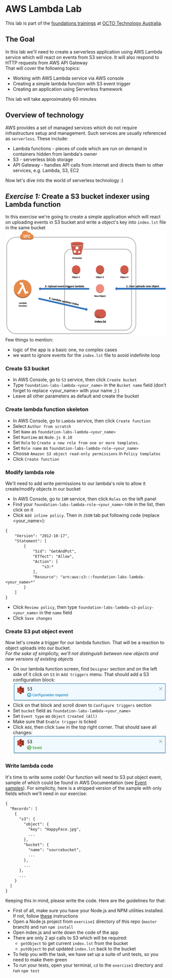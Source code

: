 # AWS Lambda Lab
This lab is part of the [foundations trainings](https://github.com/octo-technology-downunder/octo-au-foundations) at [OCTO Technology Australia](http://careers.octo.com.au/).

## The Goal
In this lab we'll need to create a serverless application using AWS Lambda service which will react on events from S3 service. It will also respond to HTTP requests from AWS API Gateway<br>
That will cover the following topics:
- Working with AWS Lambda service via AWS console
- Creating a simple lambda function with S3 event trigger
- Creating an application using Serverless framework

This lab will take approximately 60 minutes

## Overview of technology
AWS provides a set of managed services which do not require infrastructure setup and management. Such services are usually referenced as `serverless`. These include:
- Lambda functions - pieces of code which are run on demand in containers hidden from lambda's owner
- S3 - serverless blob storage
- API Gateway - handles API calls from internet and directs them to other services, e.g. Lambda, S3, EC2

Now let's dive into the world of serverless technology :)

## **_Exercise 1:_ Create a S3 bucket indexer using Lambda function**
In this exercise we're going to create a simple application which will react on uploading events in S3 bucket and write a object's key into `index.lst` file in the same bucket<br>
![Event driven lambda](images/lambda-event.png)
Few things to mention:
* logic of the app is a basic one, no complex cases
* we want to ignore events for the `index.lst` file to avoid indefinite loop

### Create S3 bucket
* In AWS Console, go to `S3` service, then click `Create bucket`
* Type `foundation-labs-lambda-<your_name>` in the `Bucket name` field (don't forget to replace <your_name> with your name ;) )
* Leave all other parameters as default and create the bucket

### Create lambda function skeleton
* In AWS Console, go to `Lambda` service, then click `Create function`
* Select `Author from scratch`
* Set `Name` as `foundation-labs-lambda-<your_name>`
* Set `Runtime` as `Node.js 8.10`
* Set `Role` to `Create a new role from one or more templates.`
* Set `Role name` as `foundation-labs-lambda-role-<your_name>`
* Choose `Amazon S3 object read-only permissions` in `Policy templates`
* Click `Create function`

### Modify lambda role
We'll need to add write permissions to our lambda's role to allow it create/modify objects in our bucket
* In AWS Console, go to `IAM` service, then click `Roles` on the left panel
* Find your `foundation-labs-lambda-role-<your_name>` role in the list, then click on it
* Click `Add inline policy`. Then in `JSON` tab put following code (replace <your_name>):
```
{
    "Version": "2012-10-17",
    "Statement": [
        {
            "Sid": "GetAndPut",
            "Effect": "Allow",
            "Action": [
                "s3:*
            ],
            "Resource": "arn:aws:s3:::foundation-labs-lambda-<your_name>*"
        }
    ]
}
```
* Click `Review policy`, then type `foundation-labs-lambda-s3-policy-<your_name>` in the `name` field
* Click `Save changes`


### Create S3 put object event
Now let's create a trigger for our lambda function. That will be a reaction to object uploads into our bucket.<br> _For the sake of simplicity, we'll not distinguish between new objects and new versions of existing objects_
* On our lambda function screen, find `Designer` section and on the left side of it click on `S3` in `Add triggers` menu. That should add a S3 configuration block:<br>
![S3 trigger](images/lambda-s3-trigger.png)
* Click on that block and scroll down to `Configure triggers` section
* Set `bucket` field as `foundation-labs-lambda-<your_name>`
* Set `Event type` as `Object Created (All)`
* Make sure that `Enable trigger` is ticked
* Click `Add`, then click `Same` in the top right corner. That should save all changes:<br>
![S3 trigger](images/lambda-s3-trigger-saved.png)

### Write lambda code
It's time to write some code! Our function will need to S3 put object event, sample of which could be found in AWS Documentation (see [Event samples](https://docs.aws.amazon.com/lambda/latest/dg/eventsources.html#eventsources-s3-put)). For simplicity, here is a stripped version of the sample with only fields which we'll need in our exercise:<br>
```
{
  "Records": [
    {
      "s3": {
        "object": {
          "key": "HappyFace.jpg",
          ...
        },
        "bucket": {
          "name": "sourcebucket",
          ...
        },
        ...
      },
      ...
    }
  ]
}
```
Keeping this in mind, please write the code. Here are the guidelines for that:
* First of all, make sure you have your Node.js and NPM utilities installed. If not, follow [these](https://nodejs.org/en/download/) instructions
* Open a Node.js project from `exercise1` directory of this repo (`master` branch) and run `npm install`
* Open index.js and write down the code of the app
* There are only 2 api calls to S3 which will be required:
  * `getObject` to get current `index.lst` from the bucket
  * `putObject` to put updated `index.lst` back to the bucket
* To help you with the task, we have set up a suite of unit tests, so you need to make them green
* To run your tests, open your terminal, `cd` to the `exercise1` directory and run `npm test`

